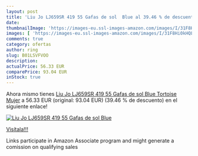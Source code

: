 ```yaml
---
layout: post
title: 'Liu Jo LJ659SR 419 55 Gafas de sol  Blue al 39.46 % de descuento'
date: 
thumbnailImage: 'https://images-eu.ssl-images-amazon.com/images/I/31F8Hi0kHQL._SL200_.jpg'
images: [ 'https://images-eu.ssl-images-amazon.com/images/I/31F8Hi0kHQL._SL200_.jpg' ]
comments: true
category: ofertas
author: ring
slug: B01LSVFVOO
description:
actualPrice: 56.33 EUR
comparePrice: 93.04 EUR
inStock: true
---
```


Ahora mismo tienes [Liu Jo LJ659SR 419 55 Gafas de sol  Blue Tortoise  Mujer](https://www.amazon.es/dp/B01LSVFVOO/?tag=tolees-21) a 56.33 EUR (original: 93.04 EUR) (39.46 %  de descuento) en el siguiente enlace!

[![Liu Jo LJ659SR 419 55 Gafas de sol  Blue](https://images-eu.ssl-images-amazon.com/images/I/31F8Hi0kHQL._SL200_.jpg)](https://www.amazon.es/dp/B01LSVFVOO/?tag=tolees-21)

[Visítala!!!](https://www.amazon.es/dp/B01LSVFVOO/?tag=tolees-21)

Links participate in Amazon Associate program and might generate a comission on qualifying sales
